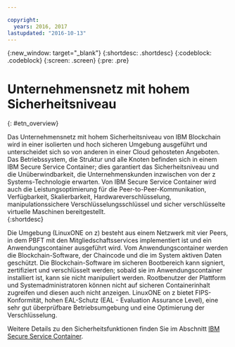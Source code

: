 ```yaml
---

copyright:
  years: 2016, 2017
lastupdated: "2016-10-13"
---
```


{:new_window: target="_blank"}
{:shortdesc: .shortdesc}
{:codeblock: .codeblock}
{:screen: .screen}
{:pre: .pre}


# Unternehmensnetz mit hohem Sicherheitsniveau
{: #etn_overview}


Das Unternehmensnetz mit hohem Sicherheitsniveau von IBM Blockchain wird in einer isolierten und hoch sicheren Umgebung ausgeführt und unterscheidet sich so von anderen in einer Cloud gehosteten Angeboten. Das Betriebssystem, die Struktur und alle Knoten befinden sich in einem IBM Secure Service Container; dies garantiert das Sicherheitsniveau und die Unüberwindbarkeit, die Unternehmenskunden inzwischen von der z Systems-Technologie erwarten.  Von IBM Secure Service Container wird auch die Leistungsoptimierung für die Peer-to-Peer-Kommunikation, Verfügbarkeit, Skalierbarkeit, Hardwareverschlüsselung, manipulationssichere Verschlüsselungsschlüssel und sicher verschlüsselte virtuelle Maschinen bereitgestellt.  
{:shortdesc}

Die Umgebung (LinuxONE on z) besteht aus einem Netzwerk mit vier Peers, in dem PBFT mit den Mitgliedschaftsservices implementiert ist und ein Anwendungscontainer ausgeführt wird.  Vom Anwendungscontainer werden die Blockchain-Software, der Chaincode und die im System aktiven Daten geschützt. Die Blockchain-Software im sicheren Bootbereich kann signiert, zertifiziert und verschlüsselt werden; sobald sie im Anwendungscontainer installiert ist, kann sie nicht manipuliert werden.  Rootbenutzer der Plattform und Systemadministratoren können nicht auf sicheren Containerinhalt zugreifen und diesen auch nicht anzeigen.  LinuxONE on z bietet FIPS-Konformität, hohen EAL-Schutz (EAL - Evaluation Assurance Level), eine sehr gut überprüfbare Betriebsumgebung und eine Optimierung der Verschlüsselung.

Weitere Details zu den Sicherheitsfunktionen finden Sie im Abschnitt [IBM Secure Service Container](etn_ssc.html).
